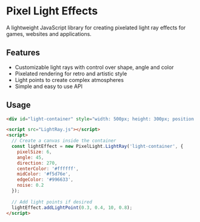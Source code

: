 # Pixel Light Effects

A lightweight JavaScript library for creating pixelated light ray effects for games, websites and applications.

## Features

- Customizable light rays with control over shape, angle and color
- Pixelated rendering for retro and artistic style
- Light points to create complex atmospheres
- Simple and easy to use API

## Usage

```html
<div id="light-container" style="width: 500px; height: 300px; position: relative;"></div>

<script src="LightRay.js"></script>
<script>
  // Create a canvas inside the container
  const lightEffect = new PixelLight.LightRay('light-container', {
    pixelSize: 6,
    angle: 45,
    direction: 270,
    centerColor: '#ffffff',
    midColor: '#f5d76e',
    edgeColor: '#996633',
    noise: 0.2
  });
  
  // Add light points if desired
  lightEffect.addLightPoint(0.3, 0.4, 10, 0.8);
</script>
